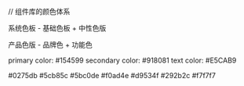 

// 组件库的颜色体系

系统色板 - 基础色板 + 中性色版

产品色版 - 品牌色 + 功能色


primary color: #154599
secondary color: #918081
text color: #E5CAB9

#0275db
#5cb85c
#5bc0de
#f0ad4e
#d9534f
#292b2c
#f7f7f7